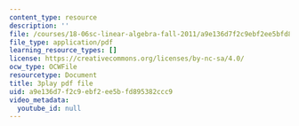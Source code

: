 ```yaml
---
content_type: resource
description: ''
file: /courses/18-06sc-linear-algebra-fall-2011/a9e136d7f2c9ebf2ee5bfd895382ccc9_l88D4r74gtM.pdf
file_type: application/pdf
learning_resource_types: []
license: https://creativecommons.org/licenses/by-nc-sa/4.0/
ocw_type: OCWFile
resourcetype: Document
title: 3play pdf file
uid: a9e136d7-f2c9-ebf2-ee5b-fd895382ccc9
video_metadata:
  youtube_id: null
---
```

